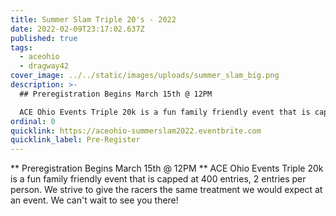 ```yaml
---
title: Summer Slam Triple 20's - 2022
date: 2022-02-09T23:17:02.637Z
published: true
tags:
  - aceohio
  - dragway42
cover_image: ../../static/images/uploads/summer_slam_big.png
description: >-
  ## Preregistration Begins March 15th @ 12PM

  ACE Ohio Events Triple 20k is a fun family friendly event that is capped at 400 entries, 2 entries per person. We strive to give the racers the same treatment we would expect at an event. We can't wait to see you there!
ordinal: 0
quicklink: https://aceohio-summerslam2022.eventbrite.com
quicklink_label: Pre-Register
---
```

** Preregistration Begins March 15th @ 12PM **
ACE Ohio Events Triple 20k is a fun family friendly event that is capped at 400 entries, 2 entries per person. We strive to give the racers the same treatment we would expect at an event. We can't wait to see you there!